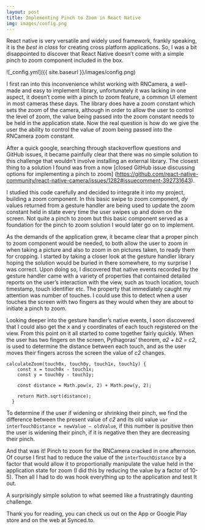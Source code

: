 ```yaml
---
layout: post
title: Implementing Pinch to Zoom in React Native
img: images/config.png
---
```


React native is very versatile and widely used framework, frankly speaking, it is the *best in class* for creating cross platform applications. So, I was a bit disappointed to discover that React Native doesn’t come with a simple pinch to zoom component included in the box.

![_config.yml]({{ site.baseurl }}/images/config.png)

I first ran into this inconvenience whilst working with RNCamera, a well-made and easy to implement library, unfortunately it was lacking in one aspect, it doesn’t come with a pinch to zoom feature, a common UI element in most cameras these days. The library does have a zoom constant which sets the zoom of the camera, although in order to allow the user to control the level of zoom, the value being passed into the zoom constant needs to be held in the application state. Now the real question is how do we give the user the ability to control the value of zoom being passed into the RNCamera zoom constant.

After a quick google, searching through stackoverflow questions and GitHub issues, it became painfully clear that there was no simple solution to this challenge that wouldn’t involve installing an external library. The closest thing to a solution I found was from a now [closed GitHub issue discussing options for implementing a pinch to zoom] (https://github.com/react-native-community/react-native-camera/issues/1282#issuecomment-392731643).

I studied this code carefully and decided to integrate it into my project, building a zoom component. In this basic swipe to zoom component, *dy* values returned from a gesture handler are being used to update the zoom constant held in state every time the user swipes up and down on the screen. Not quite a pinch to zoom but this basic component served as a foundation for the pinch to zoom solution I would later go on to implement.

As the demands of the application grew, it became clear that a proper pinch to zoom component would be needed, to both allow the user to zoom in when taking a picture and also to zoom in on pictures taken, to ready them for cropping. I started by taking a closer look at the gesture handler library hoping the solution would be buried in there somewhere, to my surprise I was correct. Upon doing so, I discovered that native events recorded by the gesture handler came with a variety of properties that contained detailed reports on the user’s interaction with the view, such as touch location, touch timestamp, touch identifier etc. The property that immediately caught my attention was number of touches. I could use this to detect when a user touches the screen with two fingers as they would when they are about to initiate a pinch to zoom. 

Looking deeper into the gesture handler’s native events, I soon discovered that I could also get the x and y coordinates of each touch registered on the view. From this point on it all started to come together fairly quickly. When the user has two fingers on the screen, Pythagoras’ theorem, *a2 + b2 = c2*, is used to determine the distance between each touch, and as the user moves their fingers across the screen the value of *c2* changes. 


```
calculateZoom(touch0x, touch0y, touch1x, touch1y) {
    const x = touch0x - touch1x;
    const y = touch0y - touch1y;

    const distance = Math.pow(x, 2) + Math.pow(y, 2);
    
    return Math.sqrt(distance);
  }
```

To determine if the user if widening or shrinking their pinch, we find the difference between the present value of *c2* and its old value `var interTouchDistance = newValue – oldValue`, if this number is positive then the user is widening their pinch, if it is negative then they are decreasing their pinch. 

And that was it! Pinch to zoom for the RNCamera cracked in one afternoon. Of course I first had to reduce the value of the `interTouchDistance` by a factor that would allow it to proportionally manipulate the value held in the application state for zoom (I did this by reducing the value by a factor of 10-5). Then all I had to do was hook everything up to the application and test It out. 

A surprisingly simple solution to what seemed like a frustratingly daunting challenge.

Thank you for reading, you can check us out on the App or Google Play store and on the web at Synced.to.
